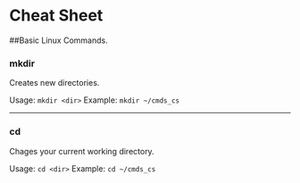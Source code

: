 # Cheat Sheet

##Basic Linux Commands.

### mkdir

Creates new directories.

Usage:   `mkdir <dir>`
Example: `mkdir ~/cmds_cs`

---

### cd

Chages your current working directory.

Usage:   `cd <dir>`
Example: `cd ~/cmds_cs`
